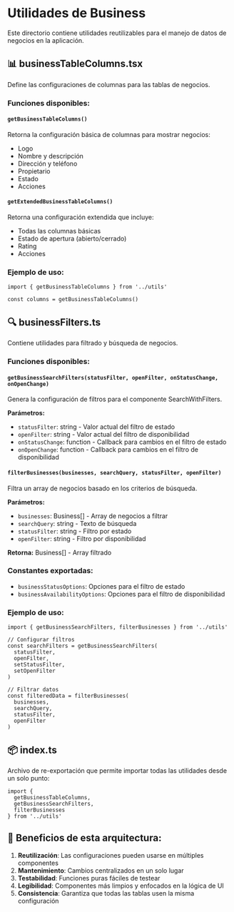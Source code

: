# Utilidades de Business

Este directorio contiene utilidades reutilizables para el manejo de datos de negocios en la aplicación.

## 📊 businessTableColumns.tsx

Define las configuraciones de columnas para las tablas de negocios.

### Funciones disponibles:

#### `getBusinessTableColumns()`
Retorna la configuración básica de columnas para mostrar negocios:
- Logo
- Nombre y descripción
- Dirección y teléfono
- Propietario
- Estado
- Acciones

#### `getExtendedBusinessTableColumns()`
Retorna una configuración extendida que incluye:
- Todas las columnas básicas
- Estado de apertura (abierto/cerrado)
- Rating
- Acciones

### Ejemplo de uso:
```tsx
import { getBusinessTableColumns } from '../utils'

const columns = getBusinessTableColumns()
```

## 🔍 businessFilters.ts

Contiene utilidades para filtrado y búsqueda de negocios.

### Funciones disponibles:

#### `getBusinessSearchFilters(statusFilter, openFilter, onStatusChange, onOpenChange)`
Genera la configuración de filtros para el componente SearchWithFilters.

**Parámetros:**
- `statusFilter`: string - Valor actual del filtro de estado
- `openFilter`: string - Valor actual del filtro de disponibilidad
- `onStatusChange`: function - Callback para cambios en el filtro de estado
- `onOpenChange`: function - Callback para cambios en el filtro de disponibilidad

#### `filterBusinesses(businesses, searchQuery, statusFilter, openFilter)`
Filtra un array de negocios basado en los criterios de búsqueda.

**Parámetros:**
- `businesses`: Business[] - Array de negocios a filtrar
- `searchQuery`: string - Texto de búsqueda
- `statusFilter`: string - Filtro por estado
- `openFilter`: string - Filtro por disponibilidad

**Retorna:** Business[] - Array filtrado

### Constantes exportadas:
- `businessStatusOptions`: Opciones para el filtro de estado
- `businessAvailabilityOptions`: Opciones para el filtro de disponibilidad

### Ejemplo de uso:
```tsx
import { getBusinessSearchFilters, filterBusinesses } from '../utils'

// Configurar filtros
const searchFilters = getBusinessSearchFilters(
  statusFilter,
  openFilter,
  setStatusFilter,
  setOpenFilter
)

// Filtrar datos
const filteredData = filterBusinesses(
  businesses, 
  searchQuery, 
  statusFilter, 
  openFilter
)
```

## 📦 index.ts

Archivo de re-exportación que permite importar todas las utilidades desde un solo punto:

```tsx
import { 
  getBusinessTableColumns, 
  getBusinessSearchFilters, 
  filterBusinesses 
} from '../utils'
```

## 🎯 Beneficios de esta arquitectura:

1. **Reutilización**: Las configuraciones pueden usarse en múltiples componentes
2. **Mantenimiento**: Cambios centralizados en un solo lugar
3. **Testabilidad**: Funciones puras fáciles de testear
4. **Legibilidad**: Componentes más limpios y enfocados en la lógica de UI
5. **Consistencia**: Garantiza que todas las tablas usen la misma configuración 